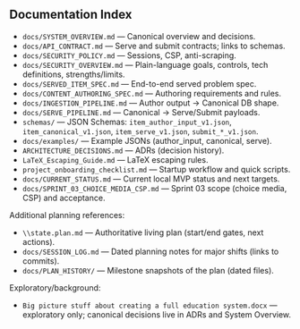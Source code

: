 ## Documentation Index

- `docs/SYSTEM_OVERVIEW.md` — Canonical overview and decisions.
- `docs/API_CONTRACT.md` — Serve and submit contracts; links to schemas.
- `docs/SECURITY_POLICY.md` — Sessions, CSP, anti-scraping.
- `docs/SECURITY_OVERVIEW.md` — Plain-language goals, controls, tech definitions, strengths/limits.
- `docs/SERVED_ITEM_SPEC.md` — End-to-end served problem spec.
- `docs/CONTENT_AUTHORING_SPEC.md` — Authoring requirements and rules.
- `docs/INGESTION_PIPELINE.md` — Author output → Canonical DB shape.
- `docs/SERVE_PIPELINE.md` — Canonical → Serve/Submit payloads.
- `schemas/` — JSON Schemas: `item_author_input_v1.json`, `item_canonical_v1.json`, `item_serve_v1.json`, `submit_*_v1.json`.
- `docs/examples/` — Example JSONs (author_input, canonical, serve).
- `ARCHITECTURE_DECISIONS.md` — ADRs (decision history).
- `LaTeX_Escaping_Guide.md` — LaTeX escaping rules.
- `project_onboarding_checklist.md` — Startup workflow and quick scripts.
 - `docs/CURRENT_STATUS.md` — Current local MVP status and next targets.
 - `docs/SPRINT_03_CHOICE_MEDIA_CSP.md` — Sprint 03 scope (choice media, CSP) and acceptance.

Additional planning references:
- `\\state.plan.md` — Authoritative living plan (start/end gates, next actions).
- `docs/SESSION_LOG.md` — Dated planning notes for major shifts (links to commits).
- `docs/PLAN_HISTORY/` — Milestone snapshots of the plan (dated files).

Exploratory/background:
- `Big picture stuff about creating a full education system.docx` — exploratory only; canonical decisions live in ADRs and System Overview.
